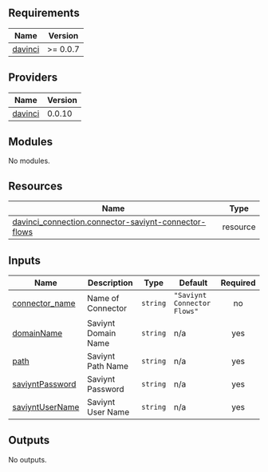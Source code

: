 <!-- BEGIN_TF_DOCS -->
## Requirements

| Name | Version |
|------|---------|
| <a name="requirement_davinci"></a> [davinci](#requirement\_davinci) | >= 0.0.7 |

## Providers

| Name | Version |
|------|---------|
| <a name="provider_davinci"></a> [davinci](#provider\_davinci) | 0.0.10 |

## Modules

No modules.

## Resources

| Name | Type |
|------|------|
| [davinci_connection.connector-saviynt-connector-flows](https://registry.terraform.io/providers/samir-gandhi/davinci/latest/docs/resources/connection) | resource |

## Inputs

| Name | Description | Type | Default | Required |
|------|-------------|------|---------|:--------:|
| <a name="input_connector_name"></a> [connector\_name](#input\_connector\_name) | Name of Connector | `string` | `"Saviynt Connector Flows"` | no |
| <a name="input_domainName"></a> [domainName](#input\_domainName) | Saviynt Domain Name | `string` | n/a | yes |
| <a name="input_path"></a> [path](#input\_path) | Saviynt Path Name | `string` | n/a | yes |
| <a name="input_saviyntPassword"></a> [saviyntPassword](#input\_saviyntPassword) | Saviynt Password | `string` | n/a | yes |
| <a name="input_saviyntUserName"></a> [saviyntUserName](#input\_saviyntUserName) | Saviynt User Name | `string` | n/a | yes |

## Outputs

No outputs.
<!-- END_TF_DOCS -->